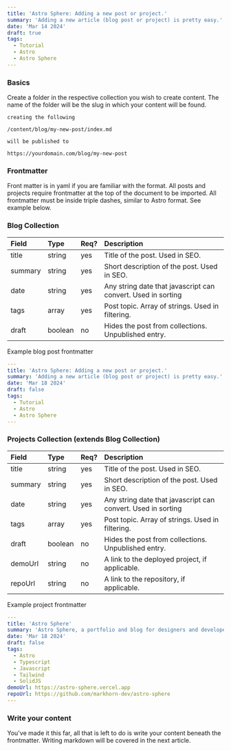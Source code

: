 ```yaml
---
title: 'Astro Sphere: Adding a new post or project.'
summary: 'Adding a new article (blog post or project) is pretty easy.'
date: 'Mar 14 2024'
draft: true
tags:
  - Tutorial
  - Astro
  - Astro Sphere
---
```


### Basics

Create a folder in the respective collection you wish to create content. The name of the folder will be the slug in which your content will be found.

```text
creating the following

/content/blog/my-new-post/index.md

will be published to

https://yourdomain.com/blog/my-new-post

```

### Frontmatter

Front matter is in yaml if you are familiar with the format. All posts and projects require frontmatter at the top of the document to be imported. All frontmatter must be inside triple dashes, similar to Astro format. See example below.

### Blog Collection

| Field   | Type    | Req? | Description                                                  |
| :------ | :------ | :--- | :----------------------------------------------------------- |
| title   | string  | yes  | Title of the post. Used in SEO.                              |
| summary | string  | yes  | Short description of the post. Used in SEO.                  |
| date    | string  | yes  | Any string date that javascript can convert. Used in sorting |
| tags    | array   | yes  | Post topic. Array of strings. Used in filtering.             |
| draft   | boolean | no   | Hides the post from collections. Unpublished entry.          |

Example blog post frontmatter

```yaml
---
title: 'Astro Sphere: Adding a new post or project.'
summary: 'Adding a new article (blog post or project) is pretty easy.'
date: 'Mar 18 2024'
draft: false
tags:
  - Tutorial
  - Astro
  - Astro Sphere
---
```

### Projects Collection (extends Blog Collection)

| Field   | Type    | Req? | Description                                                  |
| :------ | :------ | :--- | :----------------------------------------------------------- |
| title   | string  | yes  | Title of the post. Used in SEO.                              |
| summary | string  | yes  | Short description of the post. Used in SEO.                  |
| date    | string  | yes  | Any string date that javascript can convert. Used in sorting |
| tags    | array   | yes  | Post topic. Array of strings. Used in filtering.             |
| draft   | boolean | no   | Hides the post from collections. Unpublished entry.          |
| demoUrl | string  | no   | A link to the deployed project, if applicable.               |
| repoUrl | string  | no   | A link to the repository, if applicable.                     |

Example project frontmatter

```yaml
---
title: 'Astro Sphere'
summary: 'Astro Sphere, a portfolio and blog for designers and developers.'
date: 'Mar 18 2024'
draft: false
tags:
  - Astro
  - Typescript
  - Javascript
  - Tailwind
  - SolidJS
demoUrl: https://astro-sphere.vercel.app
repoUrl: https://github.com/markhorn-dev/astro-sphere
---
```

### Write your content

You've made it this far, all that is left to do is write your content beneath the frontmatter. Writing markdown will be covered in the next article.
